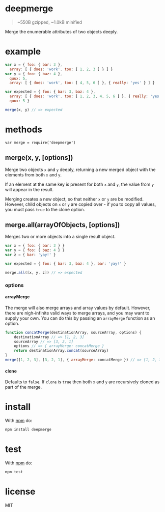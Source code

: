 deepmerge
=========

> ~550B gzipped, ~1.0kB minified

Merge the enumerable attributes of two objects deeply.

example
=======

<!--js
var merge = require('./')
-->

```js
var x = { foo: { bar: 3 },
  array: [ { does: 'work', too: [ 1, 2, 3 ] } ] }
var y = { foo: { baz: 4 },
  quux: 5,
  array: [ { does: 'work', too: [ 4, 5, 6 ] }, { really: 'yes' } ] }

var expected = { foo: { bar: 3, baz: 4 },
  array: [ { does: 'work', too: [ 1, 2, 3, 4, 5, 6 ] }, { really: 'yes' } ],
  quux: 5 }

merge(x, y) // => expected
```

methods
=======

```
var merge = require('deepmerge')
```

merge(x, y, [options])
-----------

Merge two objects `x` and `y` deeply, returning a new merged object with the
elements from both `x` and `y`.

If an element at the same key is present for both `x` and `y`, the value from
`y` will appear in the result.

Merging creates a new object, so that neither `x` or `y` are be modified.  However, child objects on `x` or `y` are copied over - if you to copy all values, you must pass `true` to the clone option.

merge.all(arrayOfObjects, [options])
-----------

Merges two or more objects into a single result object.

```js
var x = { foo: { bar: 3 } }
var y = { foo: { baz: 4 } }
var z = { bar: 'yay!' }

var expected = { foo: { bar: 3, baz: 4 }, bar: 'yay!' }

merge.all([x, y, z]) // => expected
```

### options

#### arrayMerge

The merge will also merge arrays and array values by default.  However, there are nigh-infinite valid ways to merge arrays, and you may want to supply your own.  You can do this by passing an `arrayMerge` function as an option.

```js
function concatMerge(destinationArray, sourceArray, options) {
	destinationArray // => [1, 2, 3]
	sourceArray // => [3, 2, 1]
	options // => { arrayMerge: concatMerge }
	return destinationArray.concat(sourceArray)
}
merge([1, 2, 3], [3, 2, 1], { arrayMerge: concatMerge }) // => [1, 2, 3, 3, 2, 1]
```

#### clone

Defaults to `false`.  If `clone` is `true` then both `x` and `y` are recursively cloned as part of the merge.

install
=======

With [npm](http://npmjs.org) do:

```sh
npm install deepmerge
```

test
====

With [npm](http://npmjs.org) do:

```sh
npm test
```

license
=======

MIT
